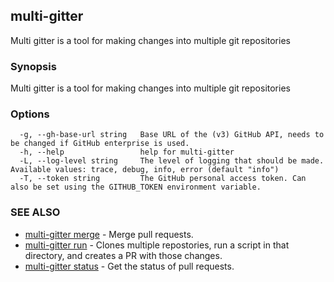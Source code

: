 ## multi-gitter

Multi gitter is a tool for making changes into multiple git repositories

### Synopsis

Multi gitter is a tool for making changes into multiple git repositories

### Options

```
  -g, --gh-base-url string   Base URL of the (v3) GitHub API, needs to be changed if GitHub enterprise is used.
  -h, --help                 help for multi-gitter
  -L, --log-level string     The level of logging that should be made. Available values: trace, debug, info, error (default "info")
  -T, --token string         The GitHub personal access token. Can also be set using the GITHUB_TOKEN environment variable.
```

### SEE ALSO

* [multi-gitter merge](multi-gitter_merge.md)	 - Merge pull requests.
* [multi-gitter run](multi-gitter_run.md)	 - Clones multiple repostories, run a script in that directory, and creates a PR with those changes.
* [multi-gitter status](multi-gitter_status.md)	 - Get the status of pull requests.

